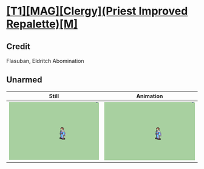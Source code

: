 # [\[T1\]\[MAG\]\[Clergy\]\(Priest Improved Repalette\)\[M\]](../)

## Credit

Flasuban, Eldritch Abomination
	
## Unarmed

| Still | Animation |
| :---: | :-------: |
| ![Unarmed still](./Unarmed_000.png) | ![Unarmed animation](./Unarmed.gif) |
